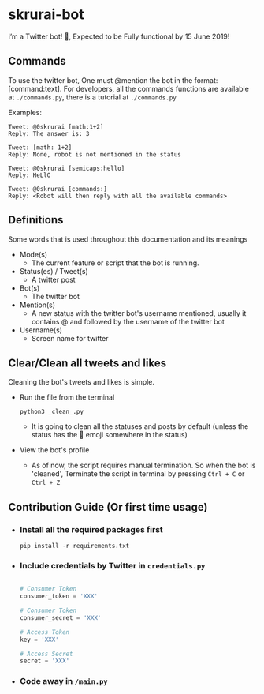 # skrurai-bot
I’m a Twitter bot! 🤖, Expected to be Fully functional by 15 June 2019!

## Commands
To use the twitter bot, One must @mention the bot in the format: [command:text].
For developers, all the commands functions are available at `./commands.py`, there is a tutorial at `./commands.py`

Examples:
```
Tweet: @0skrurai [math:1+2]
Reply: The answer is: 3

Tweet: [math: 1+2]
Reply: None, robot is not mentioned in the status

Tweet: @0skrurai [semicaps:hello]
Reply: HeLlO

Tweet: @0skrurai [commands:]
Reply: <Robot will then reply with all the available commands>

```

## Definitions
Some words that is used throughout this documentation and its meanings
-   Mode(s)
    -   The current feature or script that the bot is running.
-   Status(es) / Tweet(s)
    -   A twitter post
-   Bot(s)
    -   The twitter bot
-   Mention(s)
    -   A new status with the twitter bot's username mentioned, usually it contains @ and followed by the username of the twitter bot
-   Username(s)
    -   Screen name for twitter


## Clear/Clean all tweets and likes
Cleaning the bot's tweets and likes is simple.
-   Run the file from the terminal
    ```shell
    python3 _clean_.py
    ```

    -   It is going to clean all the statuses and posts by default (unless the status has the 🚫 emoji somewhere in the status)

-   View the bot's profile
    -   As of now, the script requires manual termination. So when the bot is 'cleaned', Terminate the script in terminal by pressing `Ctrl + C` or `Ctrl + Z`

## Contribution Guide (Or first time usage)
-   ### Install  all the required packages first
    ```shell
    pip install -r requirements.txt 
    ```

-   ### Include credentials by Twitter in `credentials.py`
    ```python

    # Consumer Token
    consumer_token = 'XXX'

    # Consumer Token
    consumer_secret = 'XXX'

    # Access Token
    key = 'XXX'

    # Access Secret
    secret = 'XXX'
    ```

-   ### Code away in `/main.py`
